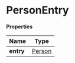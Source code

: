 # PersonEntry

**Properties**

| Name      | Type                |
|-----------|---------------------|
| **entry** | [Person](Person.md) |


